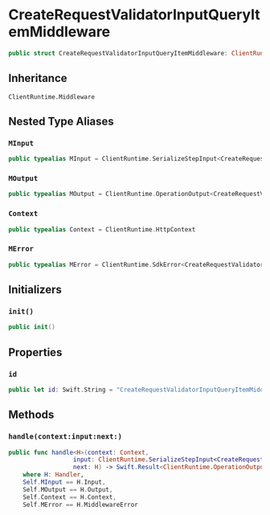 # CreateRequestValidatorInputQueryItemMiddleware

``` swift
public struct CreateRequestValidatorInputQueryItemMiddleware: ClientRuntime.Middleware 
```

## Inheritance

`ClientRuntime.Middleware`

## Nested Type Aliases

### `MInput`

``` swift
public typealias MInput = ClientRuntime.SerializeStepInput<CreateRequestValidatorInput>
```

### `MOutput`

``` swift
public typealias MOutput = ClientRuntime.OperationOutput<CreateRequestValidatorOutputResponse>
```

### `Context`

``` swift
public typealias Context = ClientRuntime.HttpContext
```

### `MError`

``` swift
public typealias MError = ClientRuntime.SdkError<CreateRequestValidatorOutputError>
```

## Initializers

### `init()`

``` swift
public init() 
```

## Properties

### `id`

``` swift
public let id: Swift.String = "CreateRequestValidatorInputQueryItemMiddleware"
```

## Methods

### `handle(context:input:next:)`

``` swift
public func handle<H>(context: Context,
                  input: ClientRuntime.SerializeStepInput<CreateRequestValidatorInput>,
                  next: H) -> Swift.Result<ClientRuntime.OperationOutput<CreateRequestValidatorOutputResponse>, MError>
    where H: Handler,
    Self.MInput == H.Input,
    Self.MOutput == H.Output,
    Self.Context == H.Context,
    Self.MError == H.MiddlewareError
```
